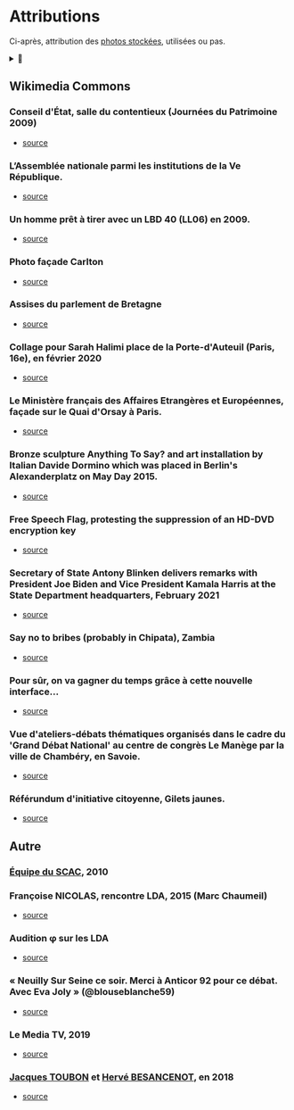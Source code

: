 # Attributions

Ci-après, attribution des [photos stockées](../_aux), utilisées ou pas.

<details><summary>🚧</summary>

Pour chaque entrée,
[ ] Faire un 'thumbnail' de la photo
[ ] Inclure le thumbnail 
[ ] À défaut de thumbnail, ajouter lien à [la copie](../_aux)
</details>

## Wikimedia Commons

### <a id="contentieux"></a> Conseil d'État, salle du contentieux (Journées du Patrimoine 2009)
* [source](https://commons.wikimedia.org/wiki/File:Conseil_d%27%C3%89tat_salle_du_contentieux.jpg)

### <a id="VeR"></a> L’Assemblée nationale parmi les institutions de la Ve République.
* [source](https://fr.wikipedia.org/wiki/Assembl%C3%A9e_nationale_(France)#/media/Fichier:Schema_pouvoirs_Ve_republique_France-vec-final_form-ok.svg)

### <a id="lbd"></a> Un homme prêt à tirer avec un LBD 40 (LL06) en 2009.
* [source](https://upload.wikimedia.org/wikipedia/commons/c/c2/Alternative_libertaire_mensuel_(24559402402)_(cropped).jpg)

### <a id="Carlton"></a> Photo façade Carlton
* [source](https://commons.wikimedia.org/wiki/File:Bellefa%C3%A7adecarlton.jpg)

### <a id="assises"></a> Assises du parlement de Bretagne
* [source](https://fr.wikipedia.org/wiki/Cour_d'assises_(France)#/media/Fichier:Parlement_de_Bretagne_-_Salle_des_Assises_1.jpg)

### <a id="SHdeni"></a> Collage pour Sarah Halimi place de la Porte-d'Auteuil (Paris, 16e), en février 2020
* [source](https://fr.wikipedia.org/wiki/Affaire_Sarah_Halimi#/media/Fichier:Collage_Sarah_Halimi,_place_de_la_Porte-d'Auteuil,_Paris_16e.jpg)

### <a id="HotelMAE"></a> Le Ministère français des Affaires Etrangères et Européennes, façade sur le Quai d'Orsay à Paris.
* [source](https://commons.wikimedia.org/w/index.php?curid=17776637)

### <a id="anythingtosay"></a> Bronze sculpture Anything To Say? and art installation by Italian Davide Dormino which was placed in Berlin's Alexanderplatz on May Day 2015.
* [source](https://commons.wikimedia.org/wiki/File:Davide_Dormino_-_Anything_to_say.jpg)

### <a id="freespeech"></a> Free Speech Flag, protesting the suppression of an HD-DVD encryption key 
* [source](https://commons.wikimedia.org/wiki/File:Sample_09-F9_protest_art,_Free_Speech_Flag_by_John_Marcotte.svg)

### <a id="freespeech"></a> Secretary of State Antony Blinken delivers remarks with President Joe Biden and Vice President Kamala Harris at the State Department headquarters, February 2021
* [source](https://commons.wikimedia.org/wiki/File:Sample_09-F9_protest_art,_Free_Speech_Flag_by_John_Marcotte.svg)

### <a id="sayno"></a> Say no to bribes (probably in Chipata), Zambia
* [source](https://commons.wikimedia.org/wiki/File:Say_no_to_bribes_in_Chipata,_Zambia.jpg)

### <a id="sncf"></a> Pour sûr, on va gagner du temps grâce à cette nouvelle interface...
* [source](https://commons.wikimedia.org/wiki/File:SNCF-HS.jpg)

### <a id="ateliers"></a> Vue d'ateliers-débats thématiques organisés dans le cadre du 'Grand Débat National' au centre de congrès Le Manège par la ville de Chambéry, en Savoie.
* [source](https://commons.wikimedia.org/wiki/File:Grand_D%C3%A9bat_2019_organis%C3%A9_%C3%A0_Chamb%C3%A9ry_(ateliers_th%C3%A9matiques).JPG)

### <a id="ric"></a> Référundum d'initiative citoyenne, Gilets jaunes. 
* [source](https://commons.wikimedia.org/wiki/File:RIC_CARL.jpg)

## Autre

### <a id="scac"></a> [Équipe du SCAC](https://bj.ambafrance.org/Le-service-de-cooperation-et-d-action-culturelle), 2010

### <a id="marc-chaumeil"></a> Françoise NICOLAS, rencontre LDA, 2015 (Marc Chaumeil)
* [source](https://www.liberation.fr/resizer/Ygw6gn4dOU3szIG7zi8ZbVTAkFM=/800x0/filters:format(jpg):quality(70)/cloudfront-eu-central-1.images.arcpublishing.com/liberation/6LH7K6MIGVT62DR63VG463FTWM.jpg)

### <a id="phi"></a> Audition φ sur les LDA
* [source](https://m.facebook.com/ugobernalicis/videos/audition-%CF%86-lanceurs-dalerte-dans-la-fonction-publique-14-octobre-2020/2815635448757703/)

### <a id="joly92"></a> « Neuilly Sur Seine ce soir. Merci à Anticor 92 pour ce débat. Avec Eva Joly » (@blouseblanche59)
* [source](https://twitter.com/blouseblanche59/status/1007355576559562752/photo/1)

### <a id="lemediatv"></a> Le Media TV, 2019
* [source](https://pbs.twimg.com/media/D41fXJuXoAEpzPd?format=jpg&name=small)

### <a id="lemediatv"></a> [Jacques TOUBON](whoswho#toubon) et [Hervé BESANCENOT](whoswho#toubon), en 2018
* [source](https://twitter.com/FranoiseNicolas/status/1524654704478806017)
